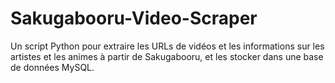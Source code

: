 # Sakugabooru-Video-Scraper
Un script Python pour extraire les URLs de vidéos et les informations sur les artistes et les animes à partir de Sakugabooru, et les stocker dans une base de données MySQL.
